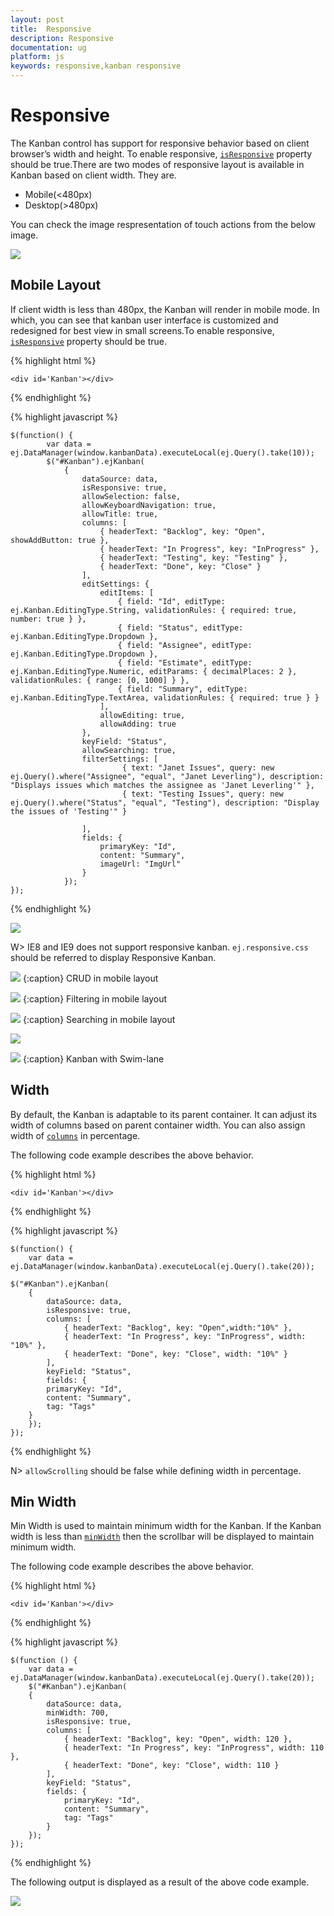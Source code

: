 ```yaml
---
layout: post
title:  Responsive
description: Responsive
documentation: ug
platform: js
keywords: responsive,kanban responsive
---
```


# Responsive

The Kanban control has support for responsive behavior based on client browser’s width and height. To enable responsive, [`isResponsive`](https://help.syncfusion.com/api/js/ejkanban#members:isresponsive) property should be true.There are two modes of responsive layout is available in Kanban based on client width. They are.

* Mobile(<480px)
* Desktop(>480px)

You can check the image respresentation of touch actions from the below image.

![](Responsive_images/KanbanOverlayImage.png)

## Mobile Layout

If client width is less than 480px, the Kanban will render in mobile mode. In which, you can see that kanban user interface is customized and redesigned for best view in small screens.To enable responsive, [`isResponsive`](https://help.syncfusion.com/api/js/ejkanban#members:isresponsive) property should be true.

{% highlight html %}

    <div id='Kanban'></div>

{% endhighlight %}

{% highlight javascript %}

    $(function() {
            var data = ej.DataManager(window.kanbanData).executeLocal(ej.Query().take(10));
            $("#Kanban").ejKanban(
                {
                    dataSource: data,
                    isResponsive: true,
                    allowSelection: false,
                    allowKeyboardNavigation: true,
                    allowTitle: true,
                    columns: [
                        { headerText: "Backlog", key: "Open", showAddButton: true },
                        { headerText: "In Progress", key: "InProgress" },
                        { headerText: "Testing", key: "Testing" },
                        { headerText: "Done", key: "Close" }
                    ],
                    editSettings: {
                        editItems: [
                            { field: "Id", editType: ej.Kanban.EditingType.String, validationRules: { required: true, number: true } },
                            { field: "Status", editType: ej.Kanban.EditingType.Dropdown },
                            { field: "Assignee", editType: ej.Kanban.EditingType.Dropdown },
                            { field: "Estimate", editType: ej.Kanban.EditingType.Numeric, editParams: { decimalPlaces: 2 }, validationRules: { range: [0, 1000] } },
                            { field: "Summary", editType: ej.Kanban.EditingType.TextArea, validationRules: { required: true } }
                        ],
                        allowEditing: true,
                        allowAdding: true
                    },
                    keyField: "Status",
                    allowSearching: true,
                    filterSettings: [
                             { text: "Janet Issues", query: new ej.Query().where("Assignee", "equal", "Janet Leverling"), description: "Displays issues which matches the assignee as 'Janet Leverling'" },
                             { text: "Testing Issues", query: new ej.Query().where("Status", "equal", "Testing"), description: "Display the issues of 'Testing'" }

                    ],
                    fields: {
                        primaryKey: "Id",
                        content: "Summary",
                        imageUrl: "ImgUrl"
                    }
                });
    });


{% endhighlight %}

![](Responsive_images/Responsive_img2.png)


W> IE8 and IE9 does not support responsive kanban. `ej.responsive.css` should be referred to display Responsive Kanban.

![](Responsive_images/Responsive_img3.png)
{:caption}
CRUD in mobile layout

![](Responsive_images/Responsive_img4.png)
{:caption}
Filtering in mobile layout

![](Responsive_images/Responsive_img5.png)
{:caption}
Searching in mobile layout

![](Responsive_images/Responsive_img6.png)

![](Responsive_images/Responsive_img7.png)
{:caption}
Kanban with Swim-lane

## Width

By default, the Kanban is adaptable to its parent container. It can adjust its width of columns based on parent container width. You can also assign width of [`columns`](https://help.syncfusion.com/api/js/ejkanban#members:columns) in percentage. 

The following code example describes the above behavior.


{% highlight html %}

    <div id='Kanban'></div>

{% endhighlight %}

{% highlight javascript %}

    $(function() {
        var data = ej.DataManager(window.kanbanData).executeLocal(ej.Query().take(20));
        
    $("#Kanban").ejKanban(
        {
            dataSource: data,
            isResponsive: true,
            columns: [
                { headerText: "Backlog", key: "Open",width:"10%" },
                { headerText: "In Progress", key: "InProgress", width: "10%" },
                { headerText: "Done", key: "Close", width: "10%" }
            ],
            keyField: "Status",
            fields: {
            primaryKey: "Id",
            content: "Summary",
            tag: "Tags"
        }           
        });
    });


{% endhighlight %}

N> `allowScrolling` should be false while defining width in percentage.

## Min Width

Min Width is used to maintain minimum width for the Kanban. If the Kanban width is less than [`minWidth`](https://help.syncfusion.com/api/js/ejkanban#members:minwidth) then the scrollbar will be displayed to maintain minimum width.

The following code example describes the above behavior.


{% highlight html %}

    <div id='Kanban'></div>

{% endhighlight %}

{% highlight javascript %}

    $(function () {
        var data = ej.DataManager(window.kanbanData).executeLocal(ej.Query().take(20));
        $("#Kanban").ejKanban(
        {
            dataSource: data,
            minWidth: 700,
            isResponsive: true,
            columns: [
                { headerText: "Backlog", key: "Open", width: 120 },
                { headerText: "In Progress", key: "InProgress", width: 110 },
                { headerText: "Done", key: "Close", width: 110 }
            ],
            keyField: "Status",
            fields: {
                primaryKey: "Id",
                content: "Summary",
                tag: "Tags"
            }        
        });
    });


{% endhighlight %}

The following output is displayed as a result of the above code example.

![](Responsive_images/responsive_img1.png)
